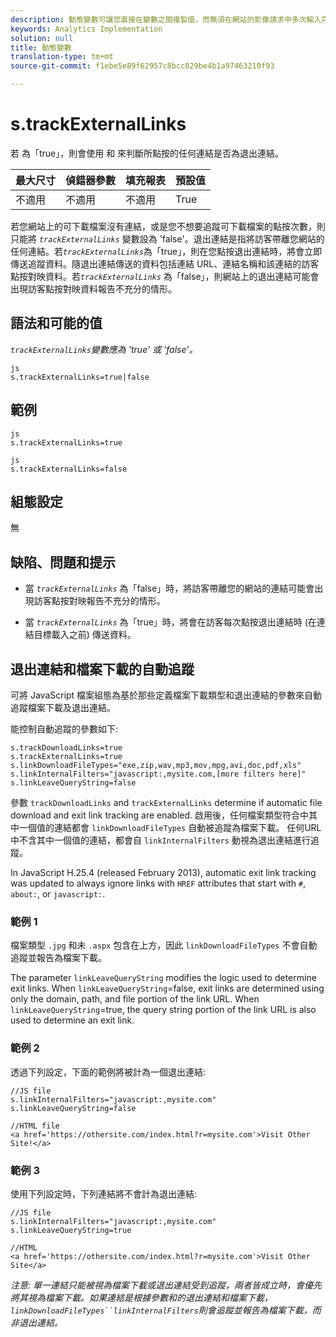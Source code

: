 ```yaml
---
description: 動態變數可讓您直接在變數之間複製值，而無須在網站的影像請求中多次輸入完整值。
keywords: Analytics Implementation
solution: null
title: 動態變數
translation-type: tm+mt
source-git-commit: f1ebe5e89f62957c8bcc829be4b1a97463210f93

---
```



# s.trackExternalLinks

若 為「true」，則會使用 和 來判斷所點按的任何連結是否為退出連結。

| 最大尺寸 | 偵錯器參數 | 填充報表 | 預設值 |
|---|---|---|---|
| 不適用 | 不適用 | 不適用 | True |

若您網站上的可下載檔案沒有連結，或是您不想要追蹤可下載檔案的點按次數，則只能將 *`trackExternalLinks`* 變數設為 'false'。退出連結是指將訪客帶離您網站的任何連結。若&#x200B;*`trackExternalLinks`*&#x200B;為「true」，則在您點按退出連結時，將會立即傳送追蹤資料。隨退出連結傳送的資料包括連結 URL、連結名稱和該連結的訪客點按對映資料。若&#x200B;*`trackExternalLinks`* 為「false」，則網站上的退出連結可能會出現訪客點按對映資料報告不充分的情形。

## 語法和可能的值

*`trackExternalLinks`變數應為 'true' 或 'false'。*

```
js
s.trackExternalLinks=true|false
```

## 範例

```
js
s.trackExternalLinks=true 
```

```
js
s.trackExternalLinks=false
```

## 組態設定

無

## 缺陷、問題和提示

* 當 *`trackExternalLinks`* 為「false」時，將訪客帶離您的網站的連結可能會出現訪客點按對映報告不充分的情形。

* 當 *`trackExternalLinks`* 為「true」時，將會在訪客每次點按退出連結時 (在連結目標載入之前) 傳送資料。

## 退出連結和檔案下載的自動追蹤

可將 JavaScript 檔案組態為基於那些定義檔案下載類型和退出連結的參數來自動追蹤檔案下載及退出連結。

能控制自動追蹤的參數如下:

```
s.trackDownloadLinks=true 
s.trackExternalLinks=true 
s.linkDownloadFileTypes="exe,zip,wav,mp3,mov,mpg,avi,doc,pdf,xls" 
s.linkInternalFilters="javascript:,mysite.com,[more filters here]" 
s.linkLeaveQueryString=false 
```

參數 `trackDownloadLinks` and `trackExternalLinks` determine if automatic file download and exit link tracking are enabled. 啟用後，任何檔案類型符合中其中一個值的連結都會 `linkDownloadFileTypes` 自動被追蹤為檔案下載。 任何URL中不含其中一個值的連結，都會自 `linkInternalFilters` 動視為退出連結進行追蹤。

In JavaScript H.25.4 (released February 2013), automatic exit link tracking was updated to always ignore links with `HREF` attributes that start with `#`, `about:`, or `javascript:`.

### 範例 1

檔案類型 `.jpg` 和未 `.aspx` 包含在上方，因此 `linkDownloadFileTypes` 不會自動追蹤並報告為檔案下載。

The parameter `linkLeaveQueryString` modifies the logic used to determine exit links. When `linkLeaveQueryString`=false, exit links are determined using only the domain, path, and file portion of the link URL. When `linkLeaveQueryString`=true, the query string portion of the link URL is also used to determine an exit link.

### 範例 2

透過下列設定，下面的範例將被計為一個退出連結:

```
//JS file  
s.linkInternalFilters="javascript:,mysite.com" 
s.linkLeaveQueryString=false 
 
//HTML file 
<a href='https://othersite.com/index.html?r=mysite.com'>Visit Other Site!</a> 
```

### 範例 3

使用下列設定時，下列連結將不會計為退出連結: 

```
//JS file  
s.linkInternalFilters="javascript:,mysite.com" 
s.linkLeaveQueryString=true 
 
//HTML  
<a href='https://othersite.com/index.html?r=mysite.com'>Visit Other Site</a> 
```

*注意: 單一連結只能被視為檔案下載或退出連結受到追蹤，兩者皆成立時，會優先將其視為檔案下載。如果連結是根據參數和的退出連結和檔案下載，`linkDownloadFileTypes``linkInternalFilters`則會追蹤並報告為檔案下載，而非退出連結。*